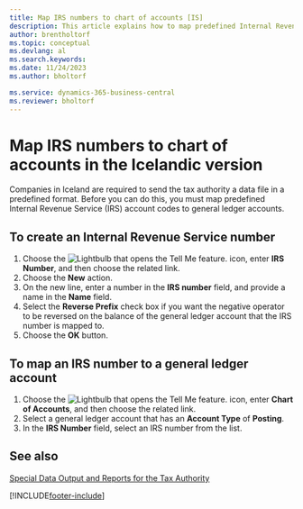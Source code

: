 ```yaml
---
title: Map IRS numbers to chart of accounts [IS]
description: This article explains how to map predefined Internal Revenue Service (IRS) account codes to general ledger accounts.
author: brentholtorf
ms.topic: conceptual
ms.devlang: al
ms.search.keywords:
ms.date: 11/24/2023
ms.author: bholtorf

ms.service: dynamics-365-business-central
ms.reviewer: bholtorf
---
```

# Map IRS numbers to chart of accounts in the Icelandic version
Companies in Iceland are required to send the tax authority a data file in a predefined format. Before you can do this, you must map predefined Internal Revenue Service (IRS) account codes to general ledger accounts.  

## To create an Internal Revenue Service number  

1.  Choose the ![Lightbulb that opens the Tell Me feature.](../../media/ui-search/search_small.png "Tell me what you want to do") icon, enter **IRS Number**, and then choose the related link.  
2.  Choose the **New** action.  
3.  On the new line, enter a number in the **IRS number** field, and provide a name in the **Name** field.  
4.  Select the **Reverse Prefix** check box if you want the negative operator to be reversed on the balance of the general ledger account that the IRS number is mapped to.  
5.  Choose the **OK** button.  

## To map an IRS number to a general ledger account  

1.  Choose the ![Lightbulb that opens the Tell Me feature.](../../media/ui-search/search_small.png "Tell me what you want to do") icon, enter **Chart of Accounts**, and then choose the related link.  
2.  Select a general ledger account that has an **Account Type** of **Posting**.  
3.  In the **IRS Number** field, select an IRS number from the list.  

## See also  
 [Special Data Output and Reports for the Tax Authority](special-data-output-and-reports-for-the-tax-authority.md) 


[!INCLUDE[footer-include](../../includes/footer-banner.md)]